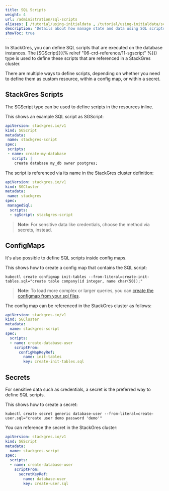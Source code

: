 ```yaml
---
title: SQL Scripts
weight: 4
url: /administration/sql-scripts
aliases: [ /tutorial/using-initialdata , /tutorial/using-initialdata/scripts , /tutorial/using-managed-sql , /tutorial/using-managed-sql/scripts ]
description: "Details about how manage state and data using SQL scripts"
showToc: true
---
```


In StackGres, you can define SQL scripts that are executed on the database instances.
The [SGScript]({{% relref "06-crd-reference/11-sgscript" %}}) type is used to define these scripts that are referenced in a StackGres cluster.

There are multiple ways to define scripts, depending on whether you need to define them as custom resource, within a config map, or within a secret.


## StackGres Scripts

The SGScript type can be used to define scripts in the resources inline.

This shows an example SQL script as SGScript:

```yaml
apiVersion: stackgres.io/v1
kind: SGScript
metadata:
 name: stackgres-script
spec:
 scripts:
 - name: create-my-database
   script: |
    create database my_db owner postgres;
```

The script is referenced via its name in the StackGres cluster definition:

```yaml
apiVersion: stackgres.io/v1
kind: SGCluster
metadata:
 name: stackgres
spec:
 managedSql:
  scripts:
  - sgScript: stackgres-script
```

> **Note:** For sensitive data like credentials, choose the method via secrets, instead.


## ConfigMaps

It's also possible to define SQL scripts inside config maps.

This shows how to create a config map that contains the SQL script:

```
kubectl create configmap init-tables --from-literal=create-init-tables.sql="create table company(id integer, name char(50));"
```

> **Note:** To load more complex or larger queries, you can [create the configmap from your sql files](https://kubernetes.io/docs/tasks/configure-pod-container/configure-pod-configmap/#create-configmaps-from-files).

The config map can be referenced in the StackGres cluster as follows:

```yaml
apiVersion: stackgres.io/v1
kind: SGCluster
metadata:
  name: stackgres-script
spec:
  scripts:
  - name: create-database-user
    scriptFrom:
      configMapKeyRef:
        name: init-tables
        key: create-init-tables.sql
```


## Secrets

For sensitive data such as credentials, a secret is the preferred way to define SQL scripts.

This shows how to create a secret:

```
kubectl create secret generic database-user --from-literal=create-user.sql="create user demo password 'demo'"
```

You can reference the secret in the StackGres cluster:

```yaml
apiVersion: stackgres.io/v1
kind: SGScript
metadata:
  name: stackgres-script
spec:
  scripts:
  - name: create-database-user
    scriptFrom:
      secretKeyRef:
        name: database-user
        key: create-user.sql
```
